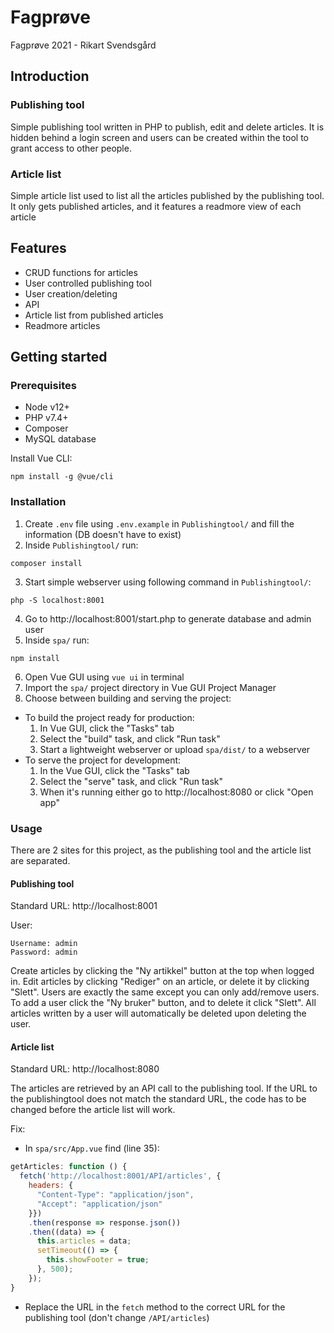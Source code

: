 # Fagprøve
Fagprøve 2021 - Rikart Svendsgård

## Introduction
### Publishing tool
Simple publishing tool written in PHP to publish, edit and delete articles. It is hidden behind a login screen and users can be created within the tool to grant access to other people.

### Article list
Simple article list used to list all the articles published by the publishing tool. It only gets published articles, and it features a readmore view of each article

## Features
- CRUD functions for articles
- User controlled publishing tool
- User creation/deleting
- API
- Article list from published articles
- Readmore articles

## Getting started
### Prerequisites
- Node v12+
- PHP v7.4+
- Composer
- MySQL database

Install Vue CLI:
```
npm install -g @vue/cli
```

### Installation
1. Create `.env` file using `.env.example` in `Publishingtool/` and fill the information (DB doesn't have to exist)
2. Inside `Publishingtool/` run:
```
composer install
```
3. Start simple webserver using following command in `Publishingtool/`:
```
php -S localhost:8001
```
4. Go to http://localhost:8001/start.php to generate database and admin user
5. Inside `spa/` run:
```
npm install
```
6. Open Vue GUI using `vue ui` in terminal
7. Import the `spa/` project directory in Vue GUI Project Manager
8. Choose between building and serving the project:
  - To build the project ready for production:
    1. In Vue GUI, click the "Tasks" tab
    2. Select the "build" task, and click "Run task"
    3. Start a lightweight webserver or upload `spa/dist/` to a webserver
  - To serve the project for development:
    1. In the Vue GUI, click the "Tasks" tab
    2. Select the "serve" task, and click "Run task"
    3. When it's running either go to http://localhost:8080 or click "Open app"

### Usage
There are 2 sites for this project, as the publishing tool and the article list are separated.

#### Publishing tool
Standard URL: http://localhost:8001

User:
```
Username: admin
Password: admin
```

Create articles by clicking the "Ny artikkel" button at the top when logged in. Edit articles by clicking "Rediger" on an article, or delete it by clicking "Slett". Users are exactly the same except you can only add/remove users. To add a user click the "Ny bruker" button, and to delete it click "Slett". All articles written by a user will automatically be deleted upon deleting the user.

#### Article list
Standard URL: http://localhost:8080

The articles are retrieved by an API call to the publishing tool. If the URL to the publishingtool does not match the standard URL, the code has to be changed before the article list will work.

Fix:
- In `spa/src/App.vue` find (line 35):
```js
getArticles: function () {
  fetch('http://localhost:8001/API/articles', {
    headers: {
      "Content-Type": "application/json",
      "Accept": "application/json"
    }})
    .then(response => response.json())
    .then((data) => {
      this.articles = data;
      setTimeout(() => {
        this.showFooter = true;
      }, 500);
    });
}
```
- Replace the URL in the `fetch` method to the correct URL for the publishing tool (don't change `/API/articles`)
